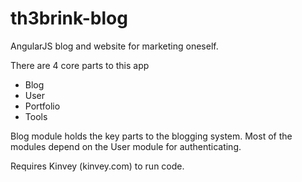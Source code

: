 th3brink-blog
=============

AngularJS blog and website for marketing oneself.

There are 4 core parts to this app
- Blog
- User
- Portfolio
- Tools

Blog module holds the key parts to the blogging system. Most of the modules depend on the User module for authenticating.

Requires Kinvey (kinvey.com) to run code.
